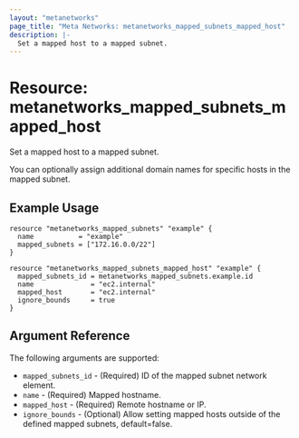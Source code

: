 ```yaml
---
layout: "metanetworks"
page_title: "Meta Networks: metanetworks_mapped_subnets_mapped_host"
description: |-
  Set a mapped host to a mapped subnet.
---
```


# Resource: metanetworks_mapped_subnets_mapped_host

Set a mapped host to a mapped subnet.

You can optionally assign additional domain names for specific hosts in the mapped subnet.


## Example Usage

```hcl
resource "metanetworks_mapped_subnets" "example" {
  name           = "example"
  mapped_subnets = ["172.16.0.0/22"]
}

resource "metanetworks_mapped_subnets_mapped_host" "example" {
  mapped_subnets_id = metanetworks_mapped_subnets.example.id
  name              = "ec2.internal"
  mapped_host       = "ec2.internal"
  ignore_bounds     = true
}
```

## Argument Reference

The following arguments are supported:

* `mapped_subnets_id` - (Required) ID of the mapped subnet network element.
* `name` - (Required) Mapped hostname.
* `mapped_host` - (Required) Remote hostname or IP.
* `ignore_bounds` - (Optional) Allow setting mapped hosts outside of the defined mapped subnets, default=false.
